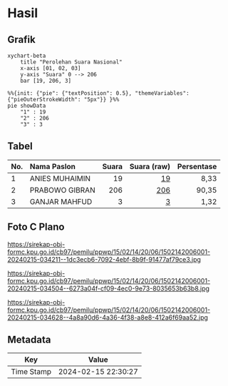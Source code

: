 # Hasil

## Grafik

```mermaid
xychart-beta
    title "Perolehan Suara Nasional"
    x-axis [01, 02, 03]
    y-axis "Suara" 0 --> 206
    bar [19, 206, 3]
```

```mermaid
%%{init: {"pie": {"textPosition": 0.5}, "themeVariables": {"pieOuterStrokeWidth": "5px"}} }%%
pie showData
    "1" : 19
    "2" : 206
    "3" : 3
```

## Tabel

| No. | Nama Paslon    | Suara | Suara (raw) | Persentase |
|:--- |:-------------- | -----:| -----------:| ----------:|
| 1   | ANIES MUHAIMIN | 19    | [19][p-1]   | 8,33       |
| 2   | PRABOWO GIBRAN | 206   | [206][p-2]  | 90,35      |
| 3   | GANJAR MAHFUD  | 3     | [3][p-3]    | 1,32       |


[p-1]: https://github.com/gigit-pemilu/pemilu-2024/blob/main/pilpres/hitung-suara/sub/15-jambi/sub/02--merangin/sub/14-tabir-ilir/sub/2006-tunggul-bulin/sub/001-tps/sub/paslon-1.txt
[p-2]: https://github.com/gigit-pemilu/pemilu-2024/blob/main/pilpres/hitung-suara/sub/15-jambi/sub/02--merangin/sub/14-tabir-ilir/sub/2006-tunggul-bulin/sub/001-tps/sub/paslon-2.txt
[p-3]: https://github.com/gigit-pemilu/pemilu-2024/blob/main/pilpres/hitung-suara/sub/15-jambi/sub/02--merangin/sub/14-tabir-ilir/sub/2006-tunggul-bulin/sub/001-tps/sub/paslon-3.txt

## Foto C Plano

https://sirekap-obj-formc.kpu.go.id/cb97/pemilu/ppwp/15/02/14/20/06/1502142006001-20240215-034211--1dc3ecb6-7092-4ebf-8b9f-91477af79ce3.jpg

https://sirekap-obj-formc.kpu.go.id/cb97/pemilu/ppwp/15/02/14/20/06/1502142006001-20240215-034504--6273a04f-cf09-4ec0-9e73-8035653b63b8.jpg

https://sirekap-obj-formc.kpu.go.id/cb97/pemilu/ppwp/15/02/14/20/06/1502142006001-20240215-034628--4a8a90d6-4a36-4f38-a8e8-412a6f69aa52.jpg


## Metadata

| Key        | Value               |
| ---------- | ------------------- |
| Time Stamp | 2024-02-15 22:30:27 |



